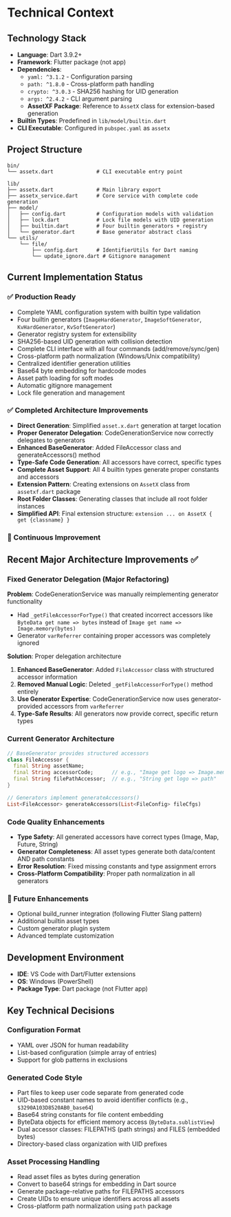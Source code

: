 # Technical Context

## Technology Stack
- **Language**: Dart 3.9.2+
- **Framework**: Flutter package (not app)
- **Dependencies**: 
  - `yaml: ^3.1.2` - Configuration parsing
  - `path: ^1.8.0` - Cross-platform path handling
  - `crypto: ^3.0.3` - SHA256 hashing for UID generation
  - `args: ^2.4.2` - CLI argument parsing
  - **AssetXF Package**: Reference to `AssetX` class for extension-based generation
- **Builtin Types**: Predefined in `lib/model/builtin.dart`
- **CLI Executable**: Configured in `pubspec.yaml` as `assetx`

## Project Structure
```
bin/
└── assetx.dart              # CLI executable entry point

lib/
├── assetx.dart              # Main library export  
├── assetx_service.dart      # Core service with complete code generation
├── model/
│   ├── config.dart          # Configuration models with validation
│   ├── lock.dart            # Lock file models with UID generation
│   ├── builtin.dart         # Four builtin generators + registry
│   └── generator.dart       # Base generator abstract class
└── utils/
    └── file/
        ├── config.dart      # IdentifierUtils for Dart naming
        └── update_ignore.dart # Gitignore management
```

## Current Implementation Status

### ✅ Production Ready
- Complete YAML configuration system with builtin type validation
- Four builtin generators (`ImageHardGenerator`, `ImageSoftGenerator`, `KvHardGenerator`, `KvSoftGenerator`)
- Generator registry system for extensibility
- SHA256-based UID generation with collision detection
- Complete CLI interface with all four commands (add/remove/sync/gen)
- Cross-platform path normalization (Windows/Unix compatibility)
- Centralized identifier generation utilities
- Base64 byte embedding for hardcode modes
- Asset path loading for soft modes
- Automatic gitignore management
- Lock file generation and management

### ✅ Completed Architecture Improvements
- **Direct Generation**: Simplified `asset.x.dart` generation at target location
- **Proper Generator Delegation**: CodeGenerationService now correctly delegates to generators
- **Enhanced BaseGenerator**: Added FileAccessor class and generateAccessors() method
- **Type-Safe Code Generation**: All accessors have correct, specific types
- **Complete Asset Support**: All 4 builtin types generate proper constants and accessors
- **Extension Pattern**: Creating extensions on `AssetX` class from `assetxf.dart` package
- **Root Folder Classes**: Generating classes that include all root folder instances
- **Simplified API**: Final extension structure: `extension ... on AssetX { get {classname} }`

### 🔄 Continuous Improvement
## Recent Major Architecture Improvements ✅

### Fixed Generator Delegation (Major Refactoring)
**Problem**: CodeGenerationService was manually reimplementing generator functionality
- Had `_getFileAccessorForType()` that created incorrect accessors like `ByteData get name => bytes` instead of `Image get name => Image.memory(bytes)`
- Generator `varReferrer` containing proper accessors was completely ignored

**Solution**: Proper delegation architecture
1. **Enhanced BaseGenerator**: Added `FileAccessor` class with structured accessor information
2. **Removed Manual Logic**: Deleted `_getFileAccessorForType()` method entirely
3. **Use Generator Expertise**: CodeGenerationService now uses generator-provided accessors from `varReferrer`
4. **Type-Safe Results**: All generators now provide correct, specific return types

### Current Generator Architecture
```dart
// BaseGenerator provides structured accessors
class FileAccessor {
  final String assetName;
  final String accessorCode;      // e.g., "Image get logo => Image.memory(bytes)"
  final String filePathAccessor;  // e.g., "String get logo => path"
}

// Generators implement generateAccessors() 
List<FileAccessor> generateAccessors(List<FileConfig> fileCfgs)
```

### Code Quality Enhancements
- **Type Safety**: All generated accessors have correct types (Image, Map, Future, String)
- **Generator Completeness**: All asset types generate both data/content AND path constants  
- **Error Resolution**: Fixed missing constants and type assignment errors
- **Cross-Platform Compatibility**: Proper path normalization in all generators

### 🎯 Future Enhancements
- Optional build_runner integration (following Flutter Slang pattern)  
- Additional builtin asset types
- Custom generator plugin system
- Advanced template customization

## Development Environment
- **IDE**: VS Code with Dart/Flutter extensions
- **OS**: Windows (PowerShell)
- **Package Type**: Dart package (not Flutter app)

## Key Technical Decisions

### Configuration Format
- YAML over JSON for human readability
- List-based configuration (simple array of entries)
- Support for glob patterns in exclusions

### Generated Code Style
- Part files to keep user code separate from generated code
- UID-based constant names to avoid identifier conflicts (e.g., `$3290A103D8520AB0_base64`)
- Base64 string constants for file content embedding
- ByteData objects for efficient memory access (`ByteData.sublistView`)
- Dual accessor classes: FILEPATHS (path strings) and FILES (embedded bytes)
- Directory-based class organization with UID prefixes

### Asset Processing Handling
- Read asset files as bytes during generation
- Convert to base64 strings for embedding in Dart source
- Generate package-relative paths for FILEPATHS accessors
- Create UIDs to ensure unique identifiers across all assets
- Cross-platform path normalization using `path` package